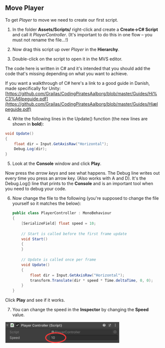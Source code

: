 ## Move Player

To get *Player* to move we need to create our first
script.

1.  In the folder **Assets/Scripts/** right-click and create a **Create->C#
    Script** and call it *PlayerController*. (It's important to do this
    in one flow – you must not rename the file...!)

2.  Now drag this script up over *Player* in the **Hierarchy**.

3.  Double-click on the script to open it in the MVS editor.

The code here is written in C# and it's intended that you should add
the code that's missing depending on what you want to achieve.

If you want a walkthrough of C# here's a link to a good guide in
Danish, made specifically for Unity:
[https://github.com/Grailas/CodingPiratesAalborg/blob/master/Guides/Hj%C3%A6lpeguide.pdf](https://github.com/Grailas/CodingPiratesAalborg/blob/master/Guides/Hjælpeguide.pdf)

4.  Write the following lines in the Update() function (the new lines are shown
    in **bold**):

```csharp
void Update()
{
    float dir = Input.GetAxisRaw("Horizontal");
    Debug.Log(dir);
}
```

5.  Look at the **Console** window and click **Play**.

Now press the *arrow keys* and see what happens. The Debug line writes out
every time you press an arrow key. (Also works with A and D). It's
the Debug.Log() line that prints to the **Console** and is an important
tool when you need to debug your code.

6.  Now change the file to the following (you're supposed to change
    the file yourself so it matches the below):
    ```csharp
    public class PlayerController : MonoBehaviour
    {
        [SerializeField] float speed = 10;

        // Start is called before the first frame update
        void Start()
        {
        }

        // Update is called once per frame
        void Update()
        {
            float dir = Input.GetAxisRaw("Horizontal");
            transform.Translate(dir * speed * Time.deltaTime, 0, 0);
        }
    }
    ```

Click **Play** and see if it works.

7.  You can change the speed in the **Inspector** by changing the
    **Speed** value.

<img src="../media/image10.png"
style="width:3.875in;height:0.72431in" />